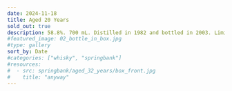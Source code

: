 ```yaml
---
date: 2024-11-18
title: Aged 20 Years
sold_out: true
description: 58.8%. 700 mL. Distilled in 1982 and bottled in 2003. Limited to 12,000 bottles. Bottle No. 2250.
#featured_image: 02_bottle_in_box.jpg
#type: gallery
sort_by: Date
#categories: ["whisky", "springbank"]
#resources:
#  - src: springbank/aged_32_years/box_front.jpg
#    title: "anyway"
---
```

